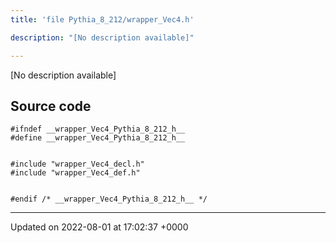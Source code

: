 ```yaml
---
title: 'file Pythia_8_212/wrapper_Vec4.h'

description: "[No description available]"

---
```







[No description available]




## Source code

```
#ifndef __wrapper_Vec4_Pythia_8_212_h__
#define __wrapper_Vec4_Pythia_8_212_h__


#include "wrapper_Vec4_decl.h"
#include "wrapper_Vec4_def.h"


#endif /* __wrapper_Vec4_Pythia_8_212_h__ */
```


-------------------------------

Updated on 2022-08-01 at 17:02:37 +0000
